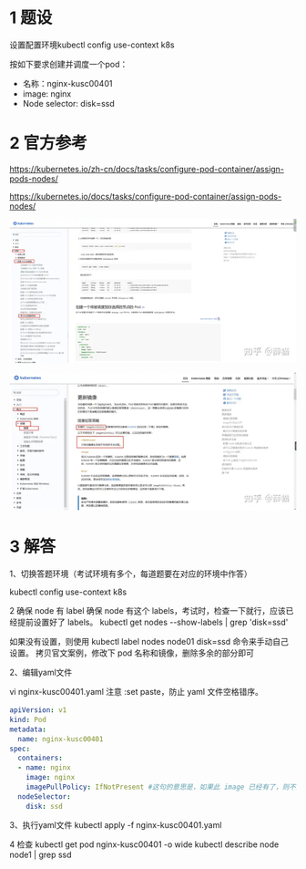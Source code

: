 

# 1 题设


设置配置环境kubectl config use-context k8s

按如下要求创建并调度一个pod：
- 名称：nginx-kusc00401
- image: nginx
- Node selector: disk=ssd



# 2 官方参考 
https://kubernetes.io/zh-cn/docs/tasks/configure-pod-container/assign-pods-nodes/

https://kubernetes.io/docs/tasks/configure-pod-container/assign-pods-nodes/

![](image/v2-0ec619bbaa9c3afad44a4c6a87791276_720w.webp)


![](image/v2-fec9a62e5e76012c78367aa93a7845f2_720w.webp)


# 3 解答


1、切换答题环境（考试环境有多个，每道题要在对应的环境中作答）

kubectl config use-context k8s


2 确保 node 有 label 
确保 node 有这个 labels，考试时，检查一下就行，应该已经提前设置好了 labels。
kubectl get nodes --show-labels | grep 'disk=ssd'

如果没有设置，则使用 kubectl label nodes node01 disk=ssd 命令来手动自己设置。
拷贝官文案例，修改下 pod 名称和镜像，删除多余的部分即可

2、编辑yaml文件

vi nginx-kusc00401.yaml 
注意 :set paste，防止 yaml 文件空格错序。

```yaml
apiVersion: v1
kind: Pod
metadata:
  name: nginx-kusc00401
spec:
  containers:
  - name: nginx
    image: nginx
    imagePullPolicy: IfNotPresent #这句的意思是，如果此 image 已经有了，则不重新下载。考试时写不写这个都是可以的。
  nodeSelector:
    disk: ssd
```




3、执行yaml文件
kubectl apply -f nginx-kusc00401.yaml 

4 检查 
kubectl get pod nginx-kusc00401 -o wide
kubectl describe node node1 | grep ssd

